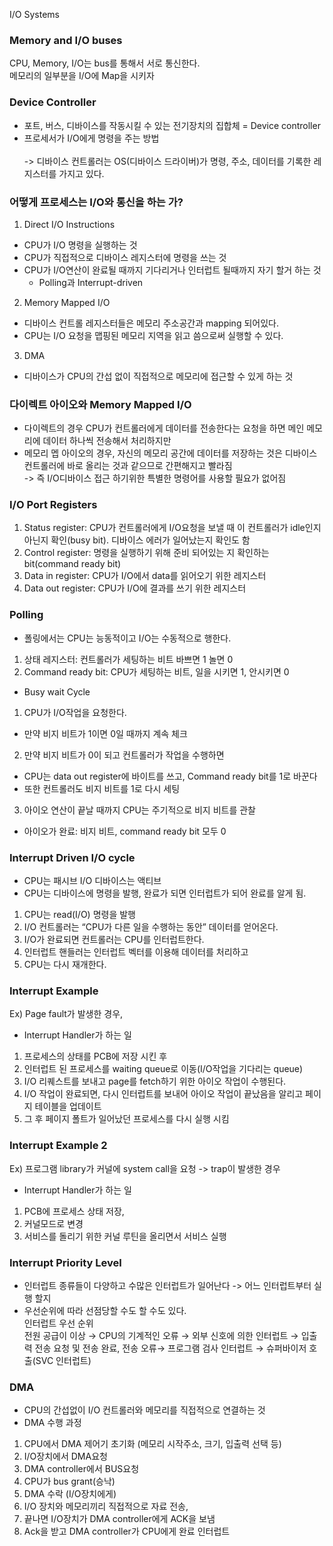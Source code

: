 I/O Systems
### Memory and I/O buses
CPU, Memory, I/O는 bus를 통해서 서로 통신한다.<br>
메모리의 일부분을 I/O에 Map을 시키자<br>

### Device Controller
* 포트, 버스, 디바이스를 작동시킬 수 있는 전기장치의 집합체 = Device controller
* 프로세서가 I/O에게 명령을 주는 방법  
<br>-> 디바이스 컨트롤러는 OS(디바이스 드라이버)가 명령, 주소, 데이터를 기록한 레지스터를 가지고 있다.

### 어떻게 프로세스는 I/O와 통신을 하는 가?
1. Direct I/O Instructions
* CPU가 I/O 명령을 실행하는 것
* CPU가 직접적으로 디바이스 레지스터에 명령을 쓰는 것
* CPU가 I/O연산이 완료될 때까지 기다리거나 인터럽트 될때까지 자기 할거 하는 것
  - Polling과 Interrupt-driven
2. Memory Mapped I/O
* 디바이스 컨트롤 레지스터들은 메모리 주소공간과 mapping 되어있다.
* CPU는 I/O 요청을 맵핑된 메모리 지역을 읽고 씀으로써 실행할 수 있다.
3. DMA
* 디바이스가 CPU의 간섭 없이 직접적으로 메모리에 접근할 수 있게 하는 것

### 다이렉트 아이오와 Memory Mapped I/O
* 다이렉트의 경우 CPU가 컨트롤러에게 데이터를 전송한다는 요청을 하면 메인 메모리에 데이터 하나씩 전송해서 처리하지만
* 메모리 멥 아이오의 경우, 자신의 메모리 공간에 데이터를 저장하는 것은 디바이스 컨트롤러에 바로 올리는 것과 같으므로 간편해지고 빨라짐  
-> 즉 I/O디바이스 접근 하기위한 특별한 명령어를 사용할 필요가 없어짐

### I/O Port Registers
1. Status register: CPU가 컨트롤러에게 I/O요청을 보낼 때 이 컨트롤러가 idle인지 아닌지 확인(busy bit). 디바이스 에러가 일어났는지 확인도 함
2. Control register: 명령을 실행하기 위해 준비 되어있는 지 확인하는 bit(command ready bit)
3. Data in register: CPU가 I/O에서 data를 읽어오기 위한 레지스터
4. Data out register: CPU가 I/O에 결과를 쓰기 위한 레지스터

### Polling
* 폴링에서는 CPU는 능동적이고 I/O는 수동적으로 행한다.
1. 상태 레지스터: 컨트롤러가 세팅하는 비트 바쁘면 1 놀면 0
2. Command ready bit: CPU가 세팅하는 비트, 일을 시키면 1, 안시키면 0
* Busy wait Cycle
1. CPU가 I/O작업을 요청한다.
  - 만약 비지 비트가 1이면 0일 때까지 계속 체크
2. 만약 비지 비트가 0이 되고 컨트롤러가 작업을 수행하면
  - CPU는 data out register에 바이트를 쓰고, Command ready bit를 1로 바꾼다
  - 또한 컨트롤러도 비지 비트를 1로 다시 세팅
3. 아이오 연산이 끝날 때까지 CPU는 주기적으로 비지 비트를 관찰
  - 아이오가 완료: 비지 비트, command ready bit 모두 0

### Interrupt Driven I/O cycle
* CPU는 패시브 I/O 디바이스는 액티브
* CPU는 디바이스에 명령을 발행, 완료가 되면 인터럽트가 되어 완료를 알게 됨.
1. CPU는 read(I/O) 명령을 발행
2. I/O 컨트롤러는 “CPU가 다른 일을 수행하는 동안” 데이터를 얻어온다.
3. I/O가 완료되면 컨트롤러는 CPU를 인터럽트한다.
4. 인터럽트 핸들러는 인터럽트 벡터를 이용해 데이터를 처리하고
5. CPU는 다시 재개한다.

### Interrupt Example
Ex) Page fault가 발생한 경우,<br>
* Interrupt Handler가 하는 일
1. 프로세스의 상태를 PCB에 저장 시킨 후
2. 인터럽트 된 프로세스를 waiting queue로 이동(I/O작업을 기다리는 queue)
3. I/O 리퀘스트를 보내고 page를 fetch하기 위한 아이오 작업이 수행된다.
4. I/O 작업이 완료되면, 다시 인터럽트를 보내어 아이오 작업이 끝났음을 알리고 페이지 테이블을 업데이트
5. 그 후 페이지 폴트가 일어났던 프로세스를 다시 실행 시킴

### Interrupt Example 2
Ex) 프로그램 library가 커널에 system call을 요청 -> trap이 발생한 경우
* Interrupt Handler가 하는 일
1. PCB에 프로세스 상태 저장,
2. 커널모드로 변경
3. 서비스를 돌리기 위한 커널 루틴을 올리면서 서비스 실행

### Interrupt Priority Level
* 인터럽트 종류들이 다양하고 수많은 인터럽트가 일어난다 -> 어느 인터럽트부터 실행 할지
* 우선순위에 따라 선점당할 수도 할 수도 있다.
<br>인터럽트 우선 순위
<br>전원 공급이 이상 → CPU의 기계적인 오류 → 외부 신호에 의한 인터럽트 → 입출력 전송 요청 및 전송 완료, 전송 오류→ 프로그램 검사 인터럽트 → 슈퍼바이저 호출(SVC 인터럽트)

### DMA
* CPU의 간섭없이 I/O 컨트롤러와 메모리를 직접적으로 연결하는 것
* DMA 수행 과정
1. CPU에서 DMA 제어기 초기화 (메모리 시작주소, 크기, 입출력 선택 등)
2. I/O장치에서 DMA요청
3. DMA controller에서 BUS요청
4. CPU가 bus grant(승낙)
5. DMA 수락 (I/O장치에게)
6. I/O 장치와 메모리끼리 직접적으로 자료 전송,
7. 끝나면 I/O장치가 DMA controller에게 ACK을 보냄
8. Ack을 받고 DMA controller가 CPU에게 완료 인터럽트
